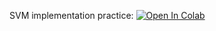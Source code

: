 SVM implementation practice:
[![Open In Colab](https://colab.research.google.com/assets/colab-badge.svg)](https://colab.research.google.com/github/pstrepetov/ml-mipt-course/blob/main/assignment0_03_SVM/assignment0_03_svm_kernel.ipynb)
